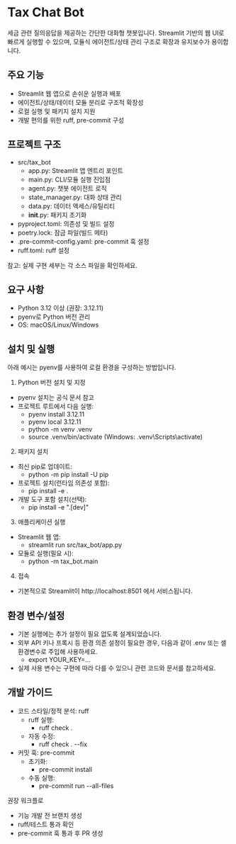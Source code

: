 # Tax Chat Bot

세금 관련 질의응답을 제공하는 간단한 대화형 챗봇입니다.
Streamlit 기반의 웹 UI로 빠르게 실행할 수 있으며, 모듈식 에이전트/상태 관리 구조로 확장과 유지보수가 용이합니다.

## 주요 기능

- Streamlit 웹 앱으로 손쉬운 실행과 배포
- 에이전트/상태/데이터 모듈 분리로 구조적 확장성
- 로컬 실행 및 패키지 설치 지원
- 개발 편의를 위한 ruff, pre-commit 구성

## 프로젝트 구조

- src/tax_bot
    - app.py: Streamlit 앱 엔트리 포인트
    - main.py: CLI/모듈 실행 진입점
    - agent.py: 챗봇 에이전트 로직
    - state_manager.py: 대화 상태 관리
    - data.py: 데이터 액세스/유틸리티
    - __init__.py: 패키지 초기화
- pyproject.toml: 의존성 및 빌드 설정
- poetry.lock: 잠금 파일(빌드 메타)
- .pre-commit-config.yaml: pre-commit 훅 설정
- ruff.toml: ruff 설정

참고: 실제 구현 세부는 각 소스 파일을 확인하세요.

## 요구 사항

- Python 3.12 이상 (권장: 3.12.11)
- pyenv로 Python 버전 관리
- OS: macOS/Linux/Windows

## 설치 및 실행

아래 예시는 pyenv를 사용하여 로컬 환경을 구성하는 방법입니다.

1) Python 버전 설치 및 지정

- pyenv 설치는 공식 문서 참고
- 프로젝트 루트에서 다음 실행:
    - pyenv install 3.12.11
    - pyenv local 3.12.11
    - python -m venv .venv
    - source .venv/bin/activate  (Windows: .venv\Scripts\activate)

2) 패키지 설치

- 최신 pip로 업데이트:
    - python -m pip install -U pip
- 프로젝트 설치(런타임 의존성 포함):
    - pip install -e .
- 개발 도구 포함 설치(선택):
    - pip install -e ".[dev]"

3) 애플리케이션 실행

- Streamlit 웹 앱:
    - streamlit run src/tax_bot/app.py
- 모듈로 실행(필요 시):
    - python -m tax_bot.main

4) 접속

- 기본적으로 Streamlit이 http://localhost:8501 에서 서비스됩니다.

## 환경 변수/설정

- 기본 실행에는 추가 설정이 필요 없도록 설계되었습니다.
- 외부 API 키나 프록시 등 환경 의존 설정이 필요한 경우, 다음과 같이 .env 또는 셸 환경변수로 주입해 사용하세요.
    - export YOUR_KEY=...
- 실제 사용 변수는 구현에 따라 다를 수 있으니 관련 코드와 문서를 참고하세요.

## 개발 가이드

- 코드 스타일/정적 분석: ruff
    - ruff 실행:
        - ruff check .
    - 자동 수정:
        - ruff check . --fix
- 커밋 훅: pre-commit
    - 초기화:
        - pre-commit install
    - 수동 실행:
        - pre-commit run --all-files

권장 워크플로

- 기능 개발 전 브랜치 생성
- ruff/테스트 통과 확인
- pre-commit 훅 통과 후 PR 생성
